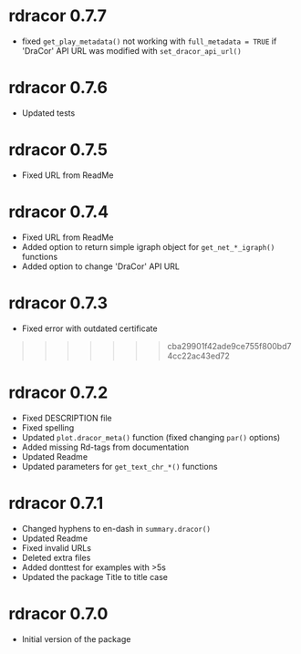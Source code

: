# rdracor 0.7.7

* fixed `get_play_metadata()` not working with `full_metadata = TRUE` if
'DraCor' API URL was modified with `set_dracor_api_url()`

# rdracor 0.7.6

* Updated tests

# rdracor 0.7.5

* Fixed URL from ReadMe

# rdracor 0.7.4

* Fixed URL from ReadMe
* Added option to return simple igraph object for `get_net_*_igraph()` functions
* Added option to change 'DraCor' API URL

# rdracor 0.7.3

* Fixed error with outdated certificate 
>>>>>>> cba29901f42ade9ce755f800bd74cc22ac43ed72

# rdracor 0.7.2

* Fixed DESCRIPTION file
* Fixed spelling
* Updated `plot.dracor_meta()` function (fixed changing `par()` options)
* Added missing Rd-tags from documentation
* Updated Readme
* Updated parameters for `get_text_chr_*()` functions

# rdracor 0.7.1

* Changed hyphens to en-dash in `summary.dracor()`
* Updated Readme
* Fixed invalid URLs
* Deleted extra files
* Added donttest for examples with >5s
* Updated the package Title to title case

# rdracor 0.7.0

* Initial version of the package

